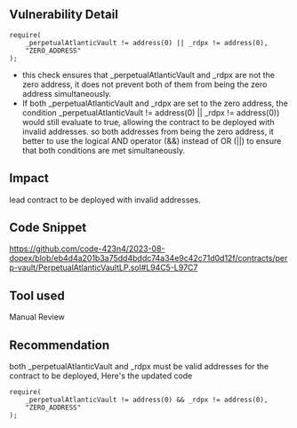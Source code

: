 ## Vulnerability Detail
```solidity
require(
    _perpetualAtlanticVault != address(0) || _rdpx != address(0),
    "ZERO_ADDRESS"
);

```
- this check ensures that _perpetualAtlanticVault and _rdpx are not the zero address, it does not prevent both of them from being the zero address simultaneously.
- If both _perpetualAtlanticVault and _rdpx are set to the zero address, the condition _perpetualAtlanticVault != address(0) || _rdpx != address(0)) would still evaluate to true, allowing the contract to be deployed with invalid addresses.
so both addresses from being the zero address, it better to use the logical AND operator (&&) instead of OR (||) to ensure that both conditions are met simultaneously.
## Impact
lead contract to be deployed with invalid addresses.
## Code Snippet
https://github.com/code-423n4/2023-08-dopex/blob/eb4d4a201b3a75dd4bddc74a34e9c42c71d0d12f/contracts/perp-vault/PerpetualAtlanticVaultLP.sol#L94C5-L97C7
## Tool used
Manual Review
## Recommendation
both _perpetualAtlanticVault and _rdpx must be valid addresses for the contract to be deployed, Here's the updated code
```solidity
require(
    _perpetualAtlanticVault != address(0) && _rdpx != address(0),
    "ZERO_ADDRESS"
);
```